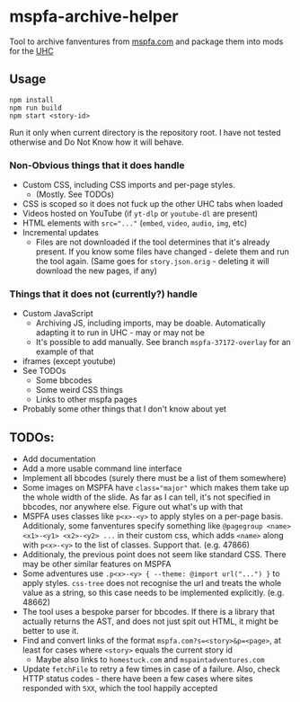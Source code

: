 # mspfa-archive-helper

Tool to archive fanventures from [mspfa.com](https://mspfa.com) and package them into mods for the [UHC](https://github.com/Bambosh/unofficial-homestuck-collection)

## Usage

    npm install
    npm run build
    npm start <story-id>

Run it only when current directory is the repository root. I have not tested otherwise and Do Not Know how it will behave.

### Non-Obvious things that it does handle

* Custom CSS, including CSS imports and per-page styles.
    * (Mostly. See TODOs)
* CSS is scoped so it does not fuck up the other UHC tabs when loaded
* Videos hosted on YouTube (if `yt-dlp` or `youtube-dl` are present)
* HTML elements with `src="..."` (`embed`, `video`, `audio`, `img`, etc)
* Incremental updates
    * Files are not downloaded if the tool determines that it's already present. If you know some files have changed - delete them and run the tool again. (Same goes for `story.json.orig` - deleting it will download the new pages, if any)

### Things that it does not (currently?) handle

* Custom JavaScript
    * Archiving JS, including imports, may be doable. Automatically adapting it to run in UHC - may or may not be
    * It's possible to add manually. See branch `mspfa-37172-overlay` for an example of that
* iframes (except youtube)
* See TODOs
    * Some bbcodes
    * Some weird CSS things
    * Links to other mspfa pages
* Probably some other things that I don't know about yet

## TODOs:

* Add documentation
* Add a more usable command line interface
* Implement all bbcodes (surely there must be a list of them somewhere)
* Some images on MSPFA have `class="major"` which makes them take up the whole width of the slide. As far as I can tell, it's not specified in bbcodes, nor anywhere else. Figure out what's up with that
* MSPFA uses classes like `p<x>-<y>` to apply styles on a per-page basis. Additionaly, some fanventures specify something like `@pagegroup <name> <x1>-<y1> <x2>-<y2> ...` in their custom css, which adds `<name>` along with `p<x>-<y>` to the list of classes. Support that. (e.g. 47866)
* Additionaly, the previous point does not seem like standard CSS. There may be other similar features on MSPFA
* Some adventures use `.p<x>-<y> { --theme: @import url("...") }` to apply styles. `css-tree` does not recognise the url and treats the whole value as a string, so this case needs to be implemented explicitly. (e.g. 48662)
* The tool uses a bespoke parser for bbcodes. If there is a library that actually returns the AST, and does not just spit out HTML, it might be better to use it.
* Find and convert links of the format `mspfa.com?s=<story>&p=<page>`, at least for cases where `<story>` equals the current story id
    * Maybe also links to `homestuck.com` and `mspaintadventures.com`
* Update `fetchFile` to retry a few times in case of a failure. Also, check HTTP status codes - there have been a few cases where sites responded with `5XX`, which the tool happily accepted
